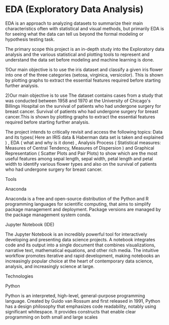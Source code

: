# EDA (Exploratory Data Analysis)
EDA is an approach to analyzing datasets to summarize their main characteristics often with statistical and visual methods, but primarily EDA is for seeing what the data can tell us beyond the formal modeling or hypothesis testing task.

The primary scope this project is an in-depth   study into the Exploratory data analysis and the various statistical and plotting tools to represent and understand the data set before modeling and machine learning is done.

1)Our main objective is to use the iris dataset and classify a given iris flower into one of the three categories (setosa, virginica, versicolor). This is shown by plotting graphs to extract the essential features required before starting further analysis.

2)Our main objective is to use The dataset contains cases from a study that was conducted between 1958 and 1970 at the University of Chicago's Billings Hospital on the survival of patients who had undergone surgery for breast cancer.
Survival of patients who had undergone surgery for breast cancer.This is shown by plotting graphs to extract the essential features required before starting further analysis.



The project intends to critically revisit and access the following topics: Data and its types( Here an IRIS data & Haberman data set is taken and explained ) , EDA ( what and why is it done) , Analysis     Process (   Statistical measures: Measures of Central Tendency, Measures of Dispersion ) and Graphical Representation ( Scatter Plots and Pair Plots) to show which are the most useful features among sepal length, sepal width, petal length and petal width to identify various flower types and also on the survival of patients who had undergone surgery for breast cancer.

Tools

 Anaconda
 
Anaconda is a free and open-source distribution of the Python and R programming languages for scientific computing, that aims to simplify package management and deployment. Package versions are managed by the package management system conda.	

 Jupyter Notebook (IDE)
 
The Jupyter Notebook is an incredibly powerful tool for interactively developing and presenting data science projects. A notebook integrates code and its output into a single document that combines visualizations, narrative text, mathematical equations, and other rich media. The intuitive workflow promotes iterative and rapid development, making notebooks an increasingly popular choice at the heart of contemporary data science, analysis, and increasingly science at large.

 Technologies 

 Python
 
Python is an interpreted, high-level, general-purpose programming language. Created by Guido van Rossum and first released in 1991, Python has a design philosophy that emphasizes code readability, notably using significant whitespace. It provides constructs that enable clear programming on both small and large scales

